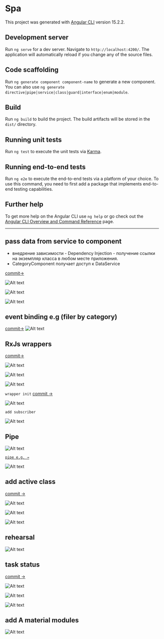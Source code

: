 # Spa

This project was generated with [Angular CLI](https://github.com/angular/angular-cli) version 15.2.2.

## Development server

Run `ng serve` for a dev server. Navigate to `http://localhost:4200/`. The application will automatically reload if you change any of the source files.

## Code scaffolding

Run `ng generate component component-name` to generate a new component. You can also use `ng generate directive|pipe|service|class|guard|interface|enum|module`.

## Build

Run `ng build` to build the project. The build artifacts will be stored in the `dist/` directory.

## Running unit tests

Run `ng test` to execute the unit tests via [Karma](https://karma-runner.github.io).

## Running end-to-end tests

Run `ng e2e` to execute the end-to-end tests via a platform of your choice. To use this command, you need to first add a package that implements end-to-end testing capabilities.

## Further help

To get more help on the Angular CLI use `ng help` or go check out the [Angular CLI Overview and Command Reference](https://angular.io/cli) page.

---

## pass data from service to component

- внедрение зависимости - Dependency Injection - получение ссылки на экземпляр класса в любом месте приложения.
- CategoryComponent получает доступ к DataService

[commit→](https://github.com/viktishchenko/ang-test/commit/b1102b7ec4896c39d698aa6a326eaf4f9ab89797)

![Alt text](src/assets/readmeAssets/pass-data-from-service.png)

![Alt text](src/assets/readmeAssets/directives.png)

![Alt text](src/assets/readmeAssets/component-directive.png)

## event binding e.g (filer by category)

[commit→](https://github.com/viktishchenko/ang-test/commit/9ba75ee27ebba4befaf633f51babed2789d6389c)
![Alt text](src/assets/readmeAssets/event-binding.png)

## RxJs wrappers

[commit→](https://github.com/viktishchenko/ang-test/commit/7cdd9621715110ea418ec9754806c0953d6ff233)

![Alt text](src/assets/readmeAssets/RxJs-objects.png)

![Alt text](src/assets/readmeAssets/rxjs-explain.png)

![Alt text](src/assets/readmeAssets/data-recipe.png)

`wrapper init`
[commit →](https://github.com/viktishchenko/ang-test/commit/6aef30ea96006b6fb5adf8aba68eab96e6fc206e)

![Alt text](src/assets/readmeAssets/subject-rx-wrapper.png)

`add subscriber`

![Alt text](src/assets/readmeAssets/rxjs-subscriber.png)

## Pipe

![Alt text](src/assets/readmeAssets/add-pipe.png)

[`pipe e.g. →`](https://angular.io/api/common/DatePipe)

![Alt text](src/assets/readmeAssets/pipe-eg.png)

## add active class

[commit →](https://github.com/viktishchenko/ang-test/commit/2cfb35166cfd2d52cba6ccba5fb1d0536e0e99c2)

![Alt text](src/assets/readmeAssets/atribute-derective.png)

![Alt text](src/assets/readmeAssets/add-active-class.png)

![Alt text](src/assets/readmeAssets/add-active-class-logic.png)

## rehearsal

![Alt text](src/assets/readmeAssets/rehearsal.png)

## task status

[commit →](https://github.com/viktishchenko/ang-test/commit/80d43a7bb234be8a92a00ae133db3d0c024f2e31)

![Alt text](src/assets/readmeAssets/task-status.png)

![Alt text](src/assets/readmeAssets/toggle-class.png)

![Alt text](src/assets/readmeAssets/toggle.png)

## add A material modules

![Alt text](src/assets/readmeAssets/a-material-modules.png)
